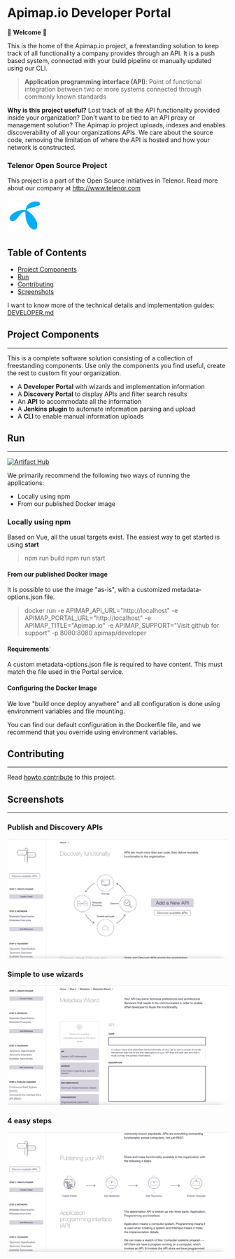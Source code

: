Apimap.io Developer Portal
===

🎉 **Welcome** 🎉

This is the home of the Apimap.io project, a freestanding solution to keep track of all functionality a company
provides through an API. It is a push based system, connected with your build pipeline or manually updated using our CLI.

> **Application programming interface (API)**: Point of functional integration between two or more systems connected 
> through commonly known standards

**Why is this project useful?** Lost track of all the API functionality provided inside your organization? Don't want
to be tied to an API proxy or management solution? The Apimap.io project uploads, indexes and enables discoverability of all
your organizations APIs. We care about the source code, removing the limitation of where the API is hosted and how your
network is constructed.

### Telenor Open Source Project
This project is a part of the Open Source initiatives in Telenor. Read more about our company at http://www.telenor.com

![TelenorLogo](doc/telenor.png)


## Table of Contents

* [Project Components](#project-components)
* [Run](#run)
* [Contributing](#contributing)
* [Screenshots](#screenshots)


I want to know more of the technical details and implementation guides: [DEVELOPER.md](DEVELOPER.md)

## Project Components
___
This is a complete software solution consisting of a collection of freestanding components. Use only the components you 
find useful, create the rest to custom fit your organization.

- A **Developer Portal** with wizards and implementation information
- A **Discovery Portal** to display APIs and filter search results
- An **API** to accommodate all the information
- A **Jenkins plugin** to automate information parsing and upload
- A **CLI** to enable manual information uploads

## Run
___
[![Artifact Hub](https://img.shields.io/endpoint?url=https://artifacthub.io/badge/repository/apimap)](https://artifacthub.io/packages/search?repo=apimap)

We primarily recommend the following two ways of running the applications:
- Locally using npm
- From our published Docker image

### Locally using npm

Based on Vue, all the usual targets exist. The easiest way to get started is using **start** 

> npm run build 
> npm run start

#### From our published Docker image

It is possible to use the image "as-is", with a customized metadata-options.json file.

> docker run -e APIMAP_API_URL="http://localhost" -e APIMAP_PORTAL_URL="http://localhost" -e APIMAP_TITLE="Apimap.io" -e APIMAP_SUPPORT="Visit github for support" -p 8080:8080 apimap/developer

#### Requirements`

A custom metadata-options.json file is required to have content. This must match the file used in the Portal service.

#### Configuring the Docker Image

We love "build once deploy anywhere" and all configuration is done using environment variables and file mounting.

You can find our default configuration in the Dockerfile file, and we recommend that you override using environment variables.

## Contributing
___

Read [howto contribute](CONTRIBUTING.md) to this project.

## Screenshots
___

### Publish and Discovery APIs
![TaxonomyWizard](doc/screenshot1.png)

### Simple to use wizards
![GitFocus](doc/screenshot2.png)

### 4 easy steps
![DarkMode](doc/screenshot3.png)